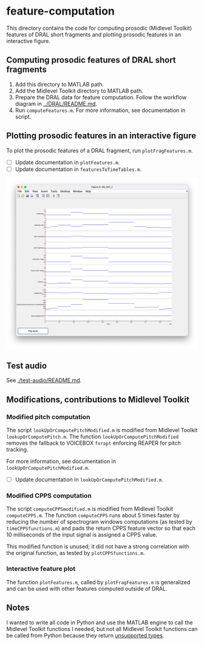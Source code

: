 # feature-computation

This directory contains the code for computing prosodic (Midlevel Toolkit) features of DRAL short fragments and plotting prosodic features in an interactive figure.

## Computing prosodic features of DRAL short fragments

1. Add this directory to MATLAB path.
2. Add the Midlevel Toolkit directory to MATLAB path.
3. Prepare the DRAL data for feature computation. Follow the workflow diagram in
   [../DRAL/README.md](../DRAL/README.md).
4. Run `computeFeatures.m`. For more information, see documentation in script.

## Plotting prosodic features in an interactive figure

To plot the prosodic features of a DRAL fragment, run `plotFragFeatures.m`.

- [ ] Update documentation in `plotFeatures.m`.
- [ ] Update documentation in `featuresToTimeTables.m`.

![plotFeatures.m example](./images/plot-features-example.png)

## Test audio

See [./test-audio/README.md](./test-audio/README.md).

## Modifications, contributions to Midlevel Toolkit

### Modified pitch computation

The script `lookUpOrComputePitchModified.m` is modified from Midlevel Toolkit `lookupOrComputePitch.m`. The function `lookUpOrComputePitchModified` removes the fallback to VOICEBOX `fxrapt` enforcing REAPER for pitch tracking.

For more information, see documentation in `lookUpOrComputePitchModified.m`.

- [ ] Update documentation in `lookUpOrComputePitchModified.m`.

### Modified CPPS computation

The script `computeCPPSmodified.m` is modified from Midlevel Toolkit `computeCPPS.m`. The function `computeCPPS` runs about 5 times faster by reducing the number of spectrogram windows computations (as tested by `timeCPPSfunctions.m`) and pads the return CPPS feature vector so that each 10 milliseconds of the input signal is assigned a CPPS value.

This modified function is unused; it did not have a strong correlation with the original function, as tested by `plotCPPSfunctions.m`.

### Interactive feature plot

The function `plotFeatures.m`, called by `plotFragFeatures.m` is generalized and can be used with other features computed outside of DRAL.

## Notes

I wanted to write all code in Python and use the MATLAB engine to call the Midlevel Toolkit functions I
needed, but not all Midlevel Toolkit functions can be called from Python because they return [unsupported
types](https://www.mathworks.com/help/matlab/matlab_external/passing-data-to-python.html#buialof-51).
